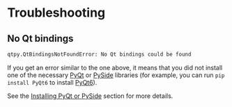 # Troubleshooting

## No Qt bindings

```sh
qtpy.QtBindingsNotFoundError: No Qt bindings could be found
```

If you get an error similar to the one above, it means that you did not install one of the necessary [PyQt](https://riverbankcomputing.com/software/pyqt/) or [PySide](https://www.qt.io/qt-for-python) libraries (for example, you can run `pip install PyQt6` to install [PyQt6](https://pypi.org/project/PyQt6/)).

See the [Installing PyQt or PySide](getting_started.md#installing-pyqt-or-pyside) section for more details.
